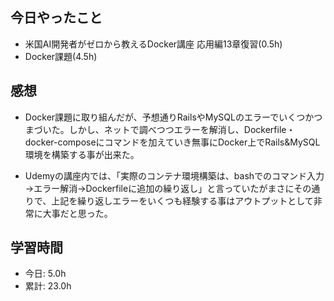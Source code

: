## 今日やったこと

+ 米国AI開発者がゼロから教えるDocker講座 応用編13章復習(0.5h)
+ Docker課題(4.5h)

## 感想

+ Docker課題に取り組んだが、予想通りRailsやMySQLのエラーでいくつかつまづいた。しかし、ネットで調べつつエラーを解消し、Dockerfile・docker-composeにコマンドを加えていき無事にDocker上でRails&MySQL環境を構築する事が出来た。

+ Udemyの講座内では、「実際のコンテナ環境構築は、bashでのコマンド入力→エラー解消→Dockerfileに追加の繰り返し」と言っていたがまさにその通りで、上記を繰り返しエラーをいくつも経験する事はアウトプットとして非常に大事だと思った。


## 学習時間
+ 今日: 5.0h
+ 累計: 23.0h